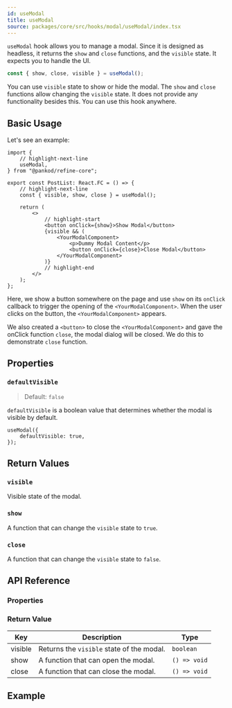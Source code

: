 ```yaml
---
id: useModal
title: useModal
source: packages/core/src/hooks/modal/useModal/index.tsx
---
```


`useModal` hook allows you to manage a modal. Since it is designed as headless, it returns the `show` and `close` functions, and the `visible` state. It expects you to handle the UI.

```ts
const { show, close, visible } = useModal();
```

You can use `visible` state to show or hide the modal. The `show` and `close` functions allow changing the `visible` state. It does not provide any functionality besides this. You can use this hook anywhere.

## Basic Usage

Let's see an example:

```tsx title="src/pages/posts/list.tsx"
import {
    // highlight-next-line
    useModal,
} from "@pankod/refine-core";

export const PostList: React.FC = () => {
    // highlight-next-line
    const { visible, show, close } = useModal();

    return (
        <>
            // highlight-start
            <button onClick={show}>Show Modal</button>
            {visible && (
                <YourModalComponent>
                    <p>Dummy Modal Content</p>
                    <button onClick={close}>Close Modal</button>
                </YourModalComponent>
            )}
            // highlight-end
        </>
    );
};
```

Here, we show a button somewhere on the page and use `show` on its `onClick` callback to trigger the opening of the `<YourModalComponent>`. When the user clicks on the button, the `<YourModalComponent>` appears.

We also created a `<button>` to close the `<YourModalComponent>` and gave the onClick function `close`, the modal dialog will be closed. We do this to demonstrate `close` function.

## Properties

### `defaultVisible`

> Default: `false`

`defaultVisible` is a boolean value that determines whether the modal is visible by default.

```tsx
useModal({
    defaultVisible: true,
});
```

## Return Values

### `visible`

Visible state of the modal.

### `show`

A function that can change the `visible` state to `true`.

### `close`

A function that can change the `visible` state to `false`.

## API Reference

### Properties

<PropsTable module="@pankod/refine-core/useModal"  />

### Return Value

| Key     | Description                               | Type         |
| ------- | ----------------------------------------- | ------------ |
| visible | Returns the `visible` state of the modal. | `boolean`    |
| show    | A function that can open the modal.       | `() => void` |
| close   | A function that can close the modal.      | `() => void` |

## Example

<CodeSandboxExample path="core-use-modal" />

[modal]: https://ant.design/components/modal/#API
